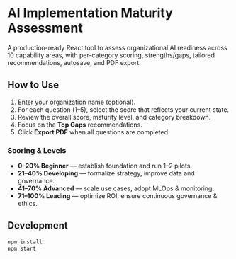 # AI Implementation Maturity Assessment

A production-ready React tool to assess organizational AI readiness across 10 capability areas, with per-category scoring, strengths/gaps, tailored recommendations, autosave, and PDF export.

## How to Use
1. Enter your organization name (optional).
2. For each question (1–5), select the score that reflects your current state.
3. Review the overall score, maturity level, and category breakdown.
4. Focus on the **Top Gaps** recommendations.
5. Click **Export PDF** when all questions are completed.

### Scoring & Levels
- **0–20% Beginner** — establish foundation and run 1–2 pilots.
- **21–40% Developing** — formalize strategy, improve data and governance.
- **41–70% Advanced** — scale use cases, adopt MLOps & monitoring.
- **71–100% Leading** — optimize ROI, ensure continuous governance & ethics.

## Development
```bash
npm install
npm start
